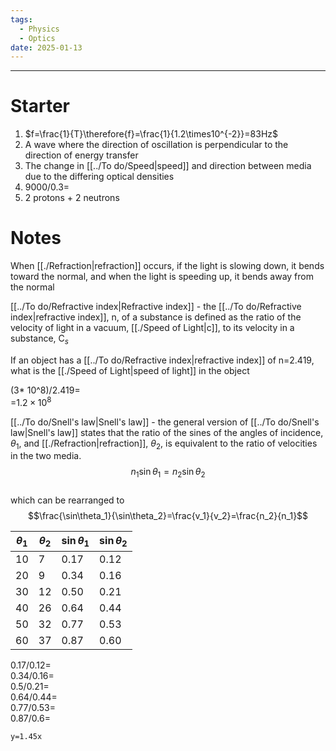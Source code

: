 ```yaml
---
tags:
  - Physics
  - Optics
date: 2025-01-13
---
```

---  
# Starter  
1. $f=\frac{1}{T}\therefore{f}=\frac{1}{1.2\times10^{-2}}=83Hz$  
2. A wave where the direction of oscillation is perpendicular to the direction of energy transfer  
3. The change in [[../To do/Speed|speed]] and direction between media due to the differing optical densities  
4. 9000/0.3=  
5. 2 protons + 2 neutrons  
  
# Notes   
When [[./Refraction|refraction]] occurs, if the light is slowing down, it bends toward the normal, and when the light is speeding up, it bends away from the normal  
  
[[../To do/Refractive index|Refractive index]] - the [[../To do/Refractive index|refractive index]], n, of a substance is defined as the ratio of the velocity of light in a vacuum, [[./Speed of Light|c]], to its velocity in a substance, C$_s$  
  
If an object has a [[../To do/Refractive index|refractive index]] of n=2.419, what is the [[./Speed of Light|speed of light]] in the object  
  
(3* 10^8)/2.419=  
=$1.2\times10^8$  
  
[[../To do/Snell's law|Snell's law]] - the general version of [[../To do/Snell's law|Snell's law]] states that the ratio of the sines of the angles of incidence, $\theta_1$, and [[./Refraction|refraction]], $\theta_2$, is equivalent to the ratio of velocities in the two media.  
$$n_1\sin\theta_1=n_2\sin\theta_2$$  
which can be rearranged to   
$$\frac{\sin\theta_1}{\sin\theta_2}=\frac{v_1}{v_2}=\frac{n_2}{n_1}$$  
  
| $\theta_1$ | $\theta_2$ | $\sin\theta_1$ | $\sin\theta_2$ |  
| ---------- | ---------- | -------------- | -------------- |  
| 10         | 7          | 0.17           | 0.12           |  
| 20         | 9          | 0.34           | 0.16           |  
| 30         | 12         | 0.50           | 0.21           |  
| 40         | 26         | 0.64           | 0.44           |  
| 50         | 32         | 0.77           | 0.53           |  
| 60         | 37         | 0.87           | 0.60           |  
0.17/0.12=  
0.34/0.16=  
0.5/0.21=  
0.64/0.44=  
0.77/0.53=  
0.87/0.6=  
  
```desmos-graph  
y=1.45x  
```  
